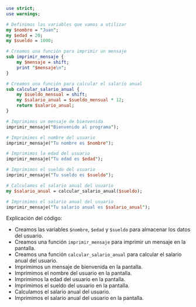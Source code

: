```perl
use strict;
use warnings;

# Definimos las variables que vamos a utilizar
my $nombre = "Juan";
my $edad = 20;
my $sueldo = 1000;

# Creamos una función para imprimir un mensaje
sub imprimir_mensaje {
    my $mensaje = shift;
    print "$mensaje\n";
}

# Creamos una función para calcular el salario anual
sub calcular_salario_anual {
    my $sueldo_mensual = shift;
    my $salario_anual = $sueldo_mensual * 12;
    return $salario_anual;
}

# Imprimimos un mensaje de bienvenida
imprimir_mensaje("Bienvenido al programa");

# Imprimimos el nombre del usuario
imprimir_mensaje("Tu nombre es $nombre");

# Imprimimos la edad del usuario
imprimir_mensaje("Tu edad es $edad");

# Imprimimos el sueldo del usuario
imprimir_mensaje("Tu sueldo es $sueldo");

# Calculamos el salario anual del usuario
my $salario_anual = calcular_salario_anual($sueldo);

# Imprimimos el salario anual del usuario
imprimir_mensaje("Tu salario anual es $salario_anual");
```

Explicación del código:

* Creamos las variables `$nombre`, `$edad` y `$sueldo` para almacenar los datos del usuario.
* Creamos una función `imprimir_mensaje` para imprimir un mensaje en la pantalla.
* Creamos una función `calcular_salario_anual` para calcular el salario anual del usuario.
* Imprimimos un mensaje de bienvenida en la pantalla.
* Imprimimos el nombre del usuario en la pantalla.
* Imprimimos la edad del usuario en la pantalla.
* Imprimimos el sueldo del usuario en la pantalla.
* Calculamos el salario anual del usuario.
* Imprimimos el salario anual del usuario en la pantalla.
